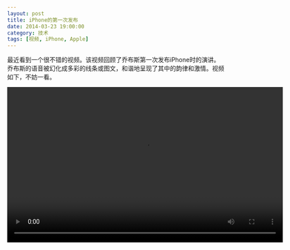 ```yaml
---
layout: post
title: iPhone的第一次发布
date: 2014-03-23 19:00:00
category: 技术
tags: [视频, iPhone, Apple]
---
```



最近看到一个很不错的视频。该视频回顾了乔布斯第一次发布iPhone时的演讲。
乔布斯的语音被幻化成多彩的线条或图文，和谐地呈现了其中的韵律和激情。视频如下，不妨一看。

<!--more-->

<video width="640" height="360" src="https://github.com/shengbin/storage/raw/refs/heads/main/iphone-first-announced.mp4" 
type="video/mp4" preload="auto" controls="controls">
Your browser does not support the video tag.
</video>
